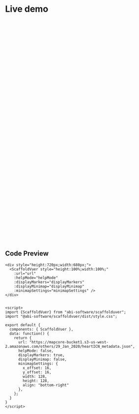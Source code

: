 # Live demo

<div style="height:720px;width:680px;">
  <ClientOnly>
    <ScaffoldVuer style="height:100%;width:100%;"
      :url="url"
      :helpMode="helpMode"
      :displayMarkers="displayMarkers"
      :displayMinimap="displayMinimap"
      :minimapSettings="minimapSettings" />
  </ClientOnly>
</div>

<script setup>
import { defineClientComponent } from 'vitepress'

const ScaffoldVuer = defineClientComponent(() => {
  return import('../src/components/ScaffoldVuer.vue')
})
</script>

<script>
export default {
  data: function() {
    return {
      url: "https://mapcore-bucket1.s3-us-west-2.amazonaws.com/others/29_Jan_2020/heartICN_metadata.json",
      helpMode: false,
      displayMarkers: true,
      displayMinimap: false,
      minimapSettings: {
        x_offset: 16,
        y_offset: 16,
        width: 128,
        height: 128,
        align: "bottom-right"
      },
    };
  }
}
</script>

## Code Preview

```js-vue
<div style="height:720px;width:680px;">
  <ScaffoldVuer style="height:100%;width:100%;"
    :url="url"
    :helpMode="helpMode"
    :displayMarkers="displayMarkers"
    :displayMinimap="displayMinimap"
    :minimapSettings="minimapSettings" />
</div>


<script>
import {ScaffoldVuer} from "abi-software/scaffolduver";
import "@abi-software/scaffoldvuer/dist/style.css";

export default {
  components: { ScaffoldVuer },
  data: function() {
    return {
      url: "https://mapcore-bucket1.s3-us-west-2.amazonaws.com/others/29_Jan_2020/heartICN_metadata.json",
      helpMode: false,
      displayMarkers: true,
      displayMinimap: false,
      minimapSettings: {
        x_offset: 16,
        y_offset: 16,
        width: 128,
        height: 128,
        align: "bottom-right"
      },
    };
  }
}
</script>
```

